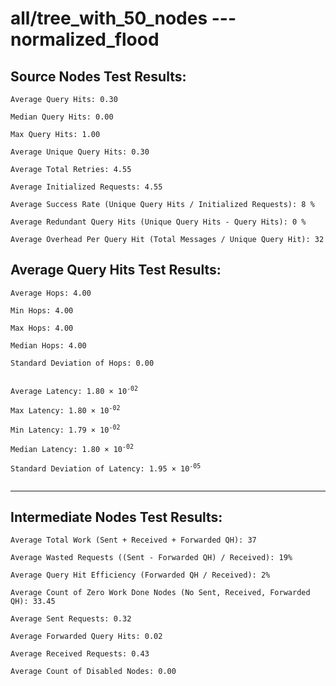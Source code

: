 # all/tree_with_50_nodes --- normalized_flood
## Source Nodes Test Results:
	Average Query Hits: 0.30

	Median Query Hits: 0.00

	Max Query Hits: 1.00

	Average Unique Query Hits: 0.30

	Average Total Retries: 4.55

	Average Initialized Requests: 4.55

	Average Success Rate (Unique Query Hits / Initialized Requests): 8 %

	Average Redundant Query Hits (Unique Query Hits - Query Hits): 0 %

	Average Overhead Per Query Hit (Total Messages / Unique Query Hit): 32



## Average Query Hits Test Results:
<pre><code>Average Hops: 4.00

Min Hops: 4.00

Max Hops: 4.00

Median Hops: 4.00

Standard Deviation of Hops: 0.00


Average Latency: 1.80 × 10<sup>-02</sup>

Max Latency: 1.80 × 10<sup>-02</sup>

Min Latency: 1.79 × 10<sup>-02</sup>

Median Latency: 1.80 × 10<sup>-02</sup>

Standard Deviation of Latency: 1.95 × 10<sup>-05</sup>

</code></pre>

---------------------------------------------
## Intermediate Nodes Test Results:

	Average Total Work (Sent + Received + Forwarded QH): 37

	Average Wasted Requests ((Sent - Forwarded QH) / Received): 19%

	Average Query Hit Efficiency (Forwarded QH / Received): 2%

	Average Count of Zero Work Done Nodes (No Sent, Received, Forwarded QH): 33.45

	Average Sent Requests: 0.32

	Average Forwarded Query Hits: 0.02

	Average Received Requests: 0.43

	Average Count of Disabled Nodes: 0.00


